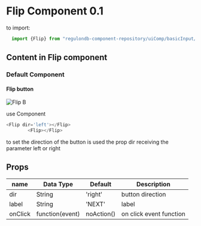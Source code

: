 # Flip Component 0.1

to import:
```js
  import {Flip} from "regulondb-component-repository/uiComp/basicInput/Buttons"
```

## Content in Flip component

### Default Component

#### Flip button

![Flip B](https://i.ibb.co/dc3m5tW/Captura-de-Pantalla-2019-10-23-a-la-s-12-03-29.png)

use Component

```js
<Flip dir='left'></Flip>
        <Flip></Flip>
```
to set the direction of the button is used the prop dir receiving the parameter left or right

## Props

name | Data Type  | Default  | Description
--|---|---|--
dir  | String  | 'right'  | button direction
label  | String  | 'NEXT'  | label
onClick  | function(event)  | noAction()  | on click event function
